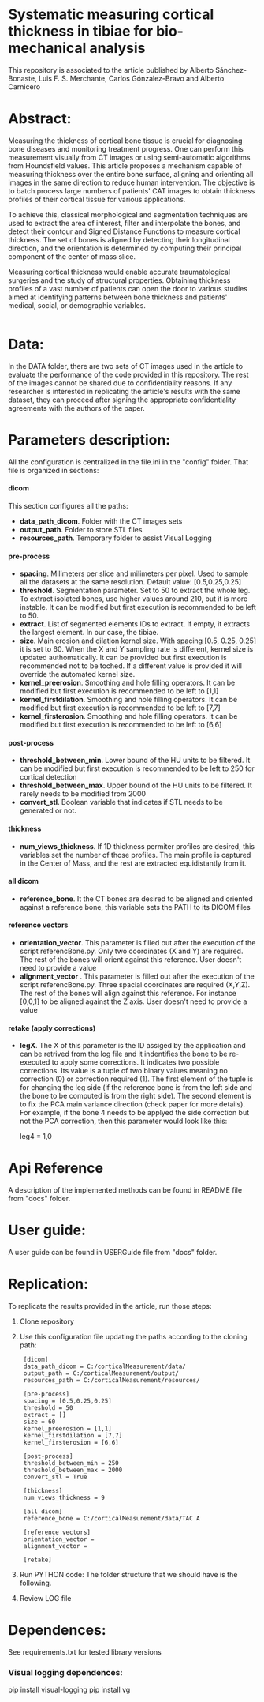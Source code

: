 # Systematic measuring cortical thickness in tibiae for bio-mechanical analysis

This repository is associated to the article published by Alberto Sánchez-Bonaste, Luis F. S. Merchante, Carlos Gónzalez-Bravo and Alberto Carnicero

# Abstract:

Measuring the thickness of cortical bone tissue is crucial for diagnosing bone diseases and monitoring treatment progress. One can perform this measurement visually from CT images or using semi-automatic algorithms from Houndsfield values. This article proposes a mechanism capable of measuring thickness over the entire bone surface, aligning and orienting all images in the same direction to reduce human intervention. The objective is to batch process large numbers of patients' CAT images to obtain thickness profiles of their cortical tissue for various applications.

To achieve this, classical morphological and segmentation techniques are used to extract the area of interest, filter and interpolate the bones, and detect their contour and Signed Distance Functions to measure cortical thickness. The set of bones is aligned by detecting their longitudinal direction, and the orientation is determined by computing their principal component of the center of mass slice.

Measuring cortical thickness would enable accurate traumatological surgeries and the study of structural properties. Obtaining thickness profiles of a vast number of patients can open the door to various studies aimed at identifying patterns between bone thickness and patients' medical, social, or demographic variables.


<p align="center">
  <img src="docs/images/paper.png" alt=""/>
</p>


# Data:

In the DATA folder, there are two sets of CT images used in the article to evaluate the performance of the code provided in this repository. The rest of the images cannot be shared due to confidentiality reasons. If any researcher is interested in replicating the article's results with the same dataset, they can proceed after signing the appropriate confidentiality agreements with the authors of the paper.

# Parameters description:

All the configuration is centralized in the file.ini in the "config" folder. That file is organized in sections:

#### dicom
This section configures all the paths:

- **data_path_dicom**. Folder with the CT images sets
- **output_path**. Folder to store STL files
- **resources_path**. Temporary folder to assist Visual Logging

#### pre-process

- **spacing**. Milimeters per slice and milimeters per pixel. Used to sample all the datasets at the same resolution. Default value: [0.5,0.25,0.25]
- **threshold**. Segmentation parameter. Set to 50 to extract the whole leg. To extract isolated bones, use higher values around 210, but it is more instable. It can be modified but first execution is recommended to be left to 50.
- **extract**. List of segmented elements IDs to extract. If empty, it extracts the largest element. In our case, the tibiae. 
- **size**. Main erosion and dilation kernel size. With spacing [0.5, 0.25, 0.25] it is set to 60. When the X and Y sampling rate is different, kernel size is updated authomatically. It can be provided but first execution is recommended not to be toched. If a different value is provided it will override the automated kernel size.
- **kernel_preerosion**. Smoothing and hole filling operators. It can be modified but first execution is recommended to be left to [1,1]
- **kernel_firstdilation**. Smoothing and hole filling operators. It can be modified but first execution is recommended to be left to [7,7]
- **kernel_firsterosion**. Smoothing and hole filling operators. It can be modified but first execution is recommended to be left to [6,6]

#### post-process

- **threshold_between_min**. Lower bound of the HU units to be filtered. It can be modified but first execution is recommended to be left to 250 for cortical detection
- **threshold_between_max**. Upper bound of the HU units to be filtered. It rarely needs to be modified from 2000
- **convert_stl**. Boolean variable that indicates if STL needs to be generated or not.

#### thickness

- **num_views_thickness**. If 1D thickness permiter profiles are desired, this variables set the number of those profiles. The main profile is captured in the Center of Mass, and the rest are extracted equidistantly from it.

#### all dicom

- **reference_bone**. It the CT bones are desired to be aligned and oriented against a reference bone, this variable sets the PATH to its DICOM files

#### reference vectors

- **orientation_vector**. This parameter is filled out after the execution of the script referencBone.py. Only two coordinates (X and Y) are required. The rest of the bones will orient against this reference. User doesn't need to provide a value
- **alignment_vector** . This parameter is filled out after the execution of the script referencBone.py. Three spacial coordinates are required (X,Y,Z). The rest of the bones will align against this reference. For instance [0,0,1] to be aligned against the Z axis. User doesn't need to provide a value

#### retake (apply corrections)

- **legX**. The X of this parameter is the ID assiged by the application and can be retrived from the log file and it indentifies the bone to be re-executed to apply some corrections. It indicates two possible corrections. Its value is a tuple of two binary values meaning no correction (0) or correction required (1). The first element of the tuple is for changing the leg side (if the reference bone is from the left side and the bone to be computed is from the right side). The second element is to fix the PCA main variance direction (check paper for more details). For example, if the bone 4 needs to be applyed the side correction but not the PCA correction, then this parameter would look like this: 

	leg4 = 1,0


# Api Reference

A description of the implemented methods can be found in README file from "docs" folder. 

# User guide:

A user guide can be found in USERGuide file from "docs" folder. 

# Replication:

To replicate the results provided in the article, run those steps:

1. Clone repository
2. Use this configuration file updating the paths according to the cloning path:

		[dicom]
		data_path_dicom = C:/corticalMeasurement/data/
		output_path = C:/corticalMeasurement/output/
		resources_path = C:/corticalMeasurement/resources/

		[pre-process]
		spacing = [0.5,0.25,0.25]
		threshold = 50
		extract = []
		size = 60
		kernel_preerosion = [1,1]
		kernel_firstdilation = [7,7]
		kernel_firsterosion = [6,6]

		[post-process]
		threshold_between_min = 250
		threshold_between_max = 2000
		convert_stl = True

		[thickness]
		num_views_thickness = 9

		[all dicom]
		reference_bone = C:/corticalMeasurement/data/TAC A

		[reference vectors]
		orientation_vector = 
		alignment_vector = 
		
		[retake]
		

4. Run PYTHON code:
The folder structure that we should have is the following.

6. Review LOG file


# Dependences:
See requirements.txt for tested library versions

### Visual logging dependences:
pip install visual-logging
pip install vg
